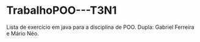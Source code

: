 # TrabalhoPOO---T3N1
Lista de exercício em java para a disciplina de POO. Dupla: Gabriel Ferreira e Mário Néo.

